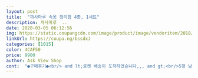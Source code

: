 ```yaml
---
layout: post 
title:  "까사마루 속옷 정리함 4종, 1세트" 
description: 까사마루  ..
date: 2020-03-05 06:12:56 
img: https://static.coupangcdn.com/image/product/image/vendoritem/2018/10/24/3063006633/f258ec5b-408e-4dd0-8336-76e90e8169c8.jpg 
linkUrl: https://coupa.ng/bssdxJ 
categories: [1015] 
color: 4CAF50 
price: 9900 
author: Ask View Shop 
cont:  "●구매후기●<br/> and lt;로켓 배송이 도착하였슨니다,,, and gt;<br/>5평 남짓한 원룸에 수납공간이 부족한건 당연지사,,<br/>9900원으로 이렇게 행복해질 수 있다고?<br/>• 가격대 : 정말 낫배드.<br/> 어차피 영구적으로 쓰는건데.<br/>.<br/> 곰팡이 쓴 곳에 놔서 곰팡이가 옮겨붙는것만 아니면 진짜 영구적으로 쓸텐데 이렇게 다양한 종에 만원도 안 되는 가격이면 정말 괜찮은거다.<br/><br/>• 사용법 : 펼쳐서 지퍼만 닫아주면 끝! 매우 간편하다.<br/> 이거 못하는 사람은 청바지 지퍼도 스스로 못 올리는 사람이다.<br/><br/>• 아쉬운 점 : 없는듯? ㅋㅋ<br/>• 패키지 : 깔쌈하게 온다.<br/> 제품마다 무슨 종인지 그림도 있고 설명도 적혀있어서 좋았다.<br/> 플러스로 개별 포장 되어있다는 점.<br/> 나야 4종 모두 썼지만 지금 당장 4종 모두 필요하지 않은 사람도 있으니까~<br/>그럼 안녕<br/>기존에는 다이소에서 파는 플라스틱 속옷 정리함을 썼는데 생각보다 깔끔해보이지 않았음<br/>길고양이에게 밥을 준지 어언 일주일,,<br/>길냥이가 뜯어놓을까봐?<br/>까놓고 말해서 내 서랍은<br/>깔끔하게 정리가되다보니<br/>나 난솔직해 쿠팡에서 정말 많은 갖가지 물건 사보았지만 이것만큼 만족도 높은 제품 없었다,,,<br/>나름 잘 분리해놨다고 자부했지만 살면 살수록 이건 인권 유린 수준이라고 느꼈다,,,<br/>냄새가 난다고 하는 후기가 많아서 걱정.<br/>.<br/>그러나 제껀 괜츈~그치만 속옷보관이라서 스프레이 소독제 뿌려준후 서랍에 넣고서 종류별로 넣어주니<br/>도난 당할까봐?<br/>드레스룸의 질이 올라간 거같음!<br/>똑같은게 2개가 들어있었음 (잘못온거임)<br/>루룰랄라 ^^**<br/>리뷰를 이대로 끝내기 아쉬워서 까사마루로 사행시 한번 해보려고 한당ㅋ<br/>마법처럼 깨끗하게 변했어요^^<br/>머쓱하게 뒷머리를 매만지며 문을 열고 나서서 얼른 택배를 집어온다,,,<br/>바로 오늘 로켓배송 상품에는 내가 아기다리 고기다리던 까사마루 속옷 정리함 4종 세트가 있기 때문이었다!!!!!<br/>부스럭 소리가 나자마자 우리 동네 길냥이 단속반 마이캣에게 “가서 단속해!!!”라고 외치기 무섭게 도착한 문자,,,<br/>사람이 쓰는 서랍이 아니었는데 까사마루 정리함을 만나고<br/>사진으로 보여드리도록 하겠다,,,<br/>사행시 때문에 도움이 안돼요 누르시면 안돼요 여러분 제발 제발 제발 잘못했어요<br/>속옷 뿐만 아니라 양말부터 속바지, 요가복 같은 것들이<br/>속옷 사진이 적나라하게 있어서 좀 쪽팔리긴한데 그래두.<br/>.<br/> 비포 애프터가 너무 드라마틱해서 안 올릴 수가 없다;;<br/>수납장을 사기에는 좀 부담스럽고<br/>아무나 붙잡고 자랑하고 싶어지더라는.<br/>.<br/>^^<br/>아주 대단하게 저렴하면서도 좋은 제품을 만난 기분임<br/>왜?<br/>절대 아니다,,<br/>절대 절대 아니다,,<br/>정리가 끝나고 난 뒤 난 너무 행복하다,,,<br/>주부 9단 님들이 봤으면 바로 등짝 스매싱이다,,<br/>줘도 줘도 배고픔에 굶주린 아이들은 쓰레기 봉지를 다 찢어발기기 시작했다,,<br/>찌찌와 소중이 그리고 발에 곰팡이가 안 핀게 신기할 정도다,,<br/>침대 밑 서랍에 브라며 양말이며 팬티며 고양이 용품이며 다 때려박아놓은 본인,,<br/>하지만 귀찮기도하고 불필요한건 아니기에 걍 쓰려고함<br/>한 가지 단점은 4개가 세트이고 각각의 구성품이 다른데<br/>한꺼번에 다 정리됨!!!<br/>" 
---
```

